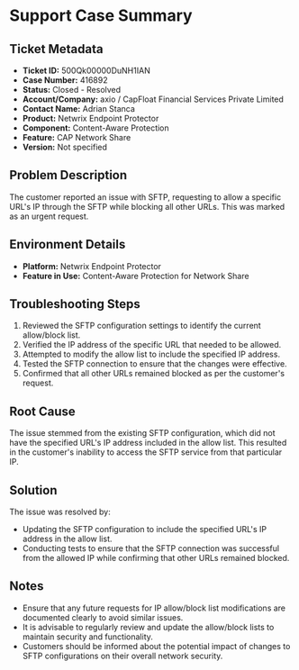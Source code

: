 # Support Case Summary

## Ticket Metadata
- **Ticket ID:** 500Qk00000DuNH1IAN
- **Case Number:** 416892
- **Status:** Closed - Resolved
- **Account/Company:** axio / CapFloat Financial Services Private Limited
- **Contact Name:** Adrian Stanca
- **Product:** Netwrix Endpoint Protector
- **Component:** Content-Aware Protection
- **Feature:** CAP Network Share
- **Version:** Not specified

## Problem Description
The customer reported an issue with SFTP, requesting to allow a specific URL's IP through the SFTP while blocking all other URLs. This was marked as an urgent request.

## Environment Details
- **Platform:** Netwrix Endpoint Protector
- **Feature in Use:** Content-Aware Protection for Network Share

## Troubleshooting Steps
1. Reviewed the SFTP configuration settings to identify the current allow/block list.
2. Verified the IP address of the specific URL that needed to be allowed.
3. Attempted to modify the allow list to include the specified IP address.
4. Tested the SFTP connection to ensure that the changes were effective.
5. Confirmed that all other URLs remained blocked as per the customer's request.

## Root Cause
The issue stemmed from the existing SFTP configuration, which did not have the specified URL's IP address included in the allow list. This resulted in the customer's inability to access the SFTP service from that particular IP.

## Solution
The issue was resolved by:
- Updating the SFTP configuration to include the specified URL's IP address in the allow list.
- Conducting tests to ensure that the SFTP connection was successful from the allowed IP while confirming that other URLs remained blocked.

## Notes
- Ensure that any future requests for IP allow/block list modifications are documented clearly to avoid similar issues.
- It is advisable to regularly review and update the allow/block lists to maintain security and functionality.
- Customers should be informed about the potential impact of changes to SFTP configurations on their overall network security.